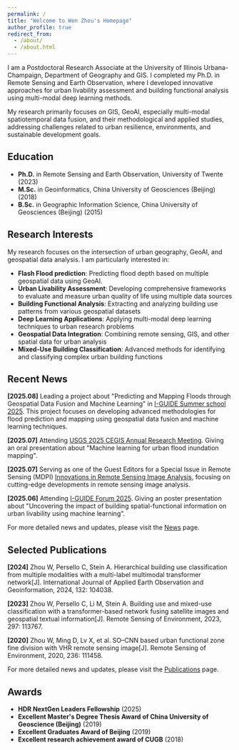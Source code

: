 ```yaml
---
permalink: /
title: "Welcome to Wen Zhou's Homepage"
author_profile: true
redirect_from: 
  - /about/
  - /about.html
---
```


I am a Postdoctoral Research Associate at the University of Illinois Urbana-Champaign, Department of Geography and GIS. I completed my Ph.D. in Remote Sensing and Earth Observation, where I developed innovative approaches for urban livability assessment and building functional analysis using multi-modal deep learning methods.

My research primarily focuses on GIS, GeoAI, especially multi-modal spatiotemporal data fusion, and their methodological and applied studies, addressing challenges related to urban resilience, environments, and sustainable development goals. 

## Education

- **Ph.D.** in Remote Sensing and Earth Observation, University of Twente (2023)
- **M.Sc.** in Geoinformatics, China University of Geosciences (Beijing) (2018)
- **B.Sc.** in Geographic Information Science, China University of Geosciences (Beijing) (2015)


## Research Interests

My research focuses on the intersection of urban geography, GeoAI, and geospatial data analysis. I am particularly interested in:

- **Flash Flood prediction**: Predicting flood depth based on multiple geospatial data using GeoAI. 
- **Urban Livability Assessment**: Developing comprehensive frameworks to evaluate and measure urban quality of life using multiple data sources
- **Building Functional Analysis**: Extracting and analyzing building use patterns from various geospatial datasets
- **Deep Learning Applications**: Applying multi-modal deep learning techniques to urban research problems
- **Geospatial Data Integration**: Combining remote sensing, GIS, and other spatial data for urban analysis
- **Mixed-Use Building Classification**: Advanced methods for identifying and classifying complex urban building functions


## Recent News

**[2025.08]** Leading a project about "Predicting and Mapping Floods through Geospatial Data Fusion and Machine Learning" in [I-GUIDE Summer school 2025](https://i-guide.io/summer-school/summer-school-2025/projects/). This project focuses on developing advanced methodologies for flood prediction and mapping using geospatial data fusion and machine learning techniques.

**[2025.07]** Attending [USGS 2025 CEGIS Annual Research Meeting](https://www.usgs.gov/centers/cegis/science/2025-cegis-annual-research-meeting). Giving an oral presentation about "Machine learning for urban flood inundation mapping".

**[2025.07]** Serving as one of the Guest Editors for a Special Issue in Remote Sensing (MDPI) [Innovations in Remote Sensing Image Analysis](https://www.mdpi.com/journal/remotesensing/special_issues/7OJ5MCIWB0), focusing on cutting-edge developments in remote sensing image analysis.

**[2025.06]** Attending [I-GUIDE Forum 2025](https://i-guide.io/forum/forum-2025/). Giving an poster presentation about "Uncovering the impact of building spatial-functional information on urban livability using machine learning".



For more detailed news and updates, please visit the [News](/news/) page.


## Selected Publications

**[2024]** Zhou W, Persello C, Stein A. Hierarchical building use classification from multiple modalities with a multi-label multimodal transformer network[J]. International Journal of Applied Earth Observation and Geoinformation, 2024, 132: 104038. 

**[2023]** Zhou W, Persello C, Li M, Stein A. Building use and mixed-use classification with a transformer-based network fusing satellite images and geospatial textual information[J]. Remote Sensing of Environment, 2023, 297: 113767. 

**[2020]** Zhou W, Ming D, Lv X, et al. SO–CNN based urban functional zone fine division with VHR remote sensing image[J]. Remote Sensing of Environment, 2020, 236: 111458. 

For more detailed news and updates, please visit the [Publications](/publications/) page.


## Awards

- **HDR NextGen Leaders Fellowship** (2025)
- **Excellent Master's Degree Thesis Award of China University of Geoscience (Beijing)** (2019)
- **Excellent Graduates Award of Beijing** (2019)
- **Excellent research achievement award of CUGB** (2018)
